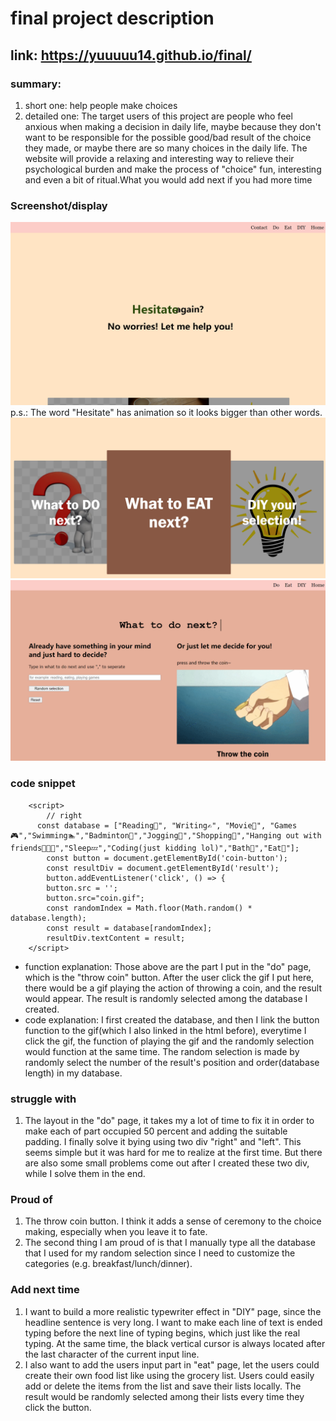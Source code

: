 # final project description
## link: https://yuuuuu14.github.io/final/
### summary:
1. short one: help people make choices
2. detailed one: The target users of this project are people who feel anxious when making a decision in daily life, maybe because they don't want to be responsible for the possible good/bad result of the choice they made, or maybe there are so many choices in the daily life. The website will provide a relaxing and interesting way to relieve their psychological burden and make the process of "choice" fun, interesting and even a bit of ritual.What you would add next if you had more time
### Screenshot/display
![alt text](projecthome.png)
p.s.: The word "Hesitate" has animation so it looks bigger than other words. 
![alt text](<projecthome2.png>)
![alt text](projectdo.png)
### code snippet
        <script>
            // right
          const database = ["Reading📕", "Writing✍", "Movie🎦", "Games🎮","Swimming🏊","Badminton🏸","Jogging🏃","Shopping🛒","Hanging out with friends👬👭👫","Sleep💤","Coding(just kidding lol)","Bath🛀","Eat🍴"];
            const button = document.getElementById('coin-button');
            const resultDiv = document.getElementById('result');
            button.addEventListener('click', () => {
            button.src = ''; 
            button.src="coin.gif";
            const randomIndex = Math.floor(Math.random() * database.length);
            const result = database[randomIndex];
            resultDiv.textContent = result;
        </script>
- function explanation: Those above are the part I put in the "do" page, which is the "throw coin" button. After the user click the gif I put here, there would be a gif playing the action of throwing a coin, and the result would appear. The result is randomly selected among the database I created. 
- code explanation: I first created the database, and then I link the button function to the gif(which I also linked in the html before), everytime I click the gif, the function of playing the gif and the randomly selection would function at the same time. The random selection is made by randomly select the number of the result's position and order(database length) in my database. 

            
### struggle with 
1. The layout in the "do" page, it takes my a lot of time to fix it in order to make each of part occupied 50 percent and adding the suitable padding. I finally solve it bying using two div "right" and "left". This seems simple but it was hard for me to realize at the first time. But there are also some small problems come out after I created these two div, while I solve them in the end. 
### Proud of
1. The throw coin button. I think it adds a sense of ceremony to the choice making, especially when you leave it to fate. 
2. The second thing I am proud of is that I manually type all the database that I used for my random selection since I need to customize the categories (e.g. breakfast/lunch/dinner).
### Add next time
1. I want to build a more realistic typewriter effect in "DIY" page, since the headline sentence is very long. I want to make each line of text is ended typing before the next line of typing begins, which just like the real typing. At the same time, the black vertical cursor is always located after the last character of the current input line.
2. I also want to add the users input part in "eat" page, let the users could create their own food list like using the grocery list. Users could easily add or delete the items from the list and save their lists locally. The result would be randomly selected among their lists every time they click the button. 
